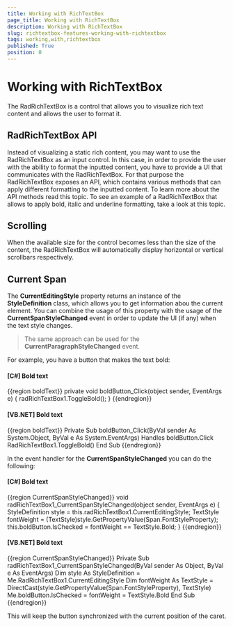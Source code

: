 ```yaml
---
title: Working with RichTextBox
page_title: Working with RichTextBox
description: Working with RichTextBox
slug: richtextbox-features-working-with-richtextbox
tags: working,with,richtextbox
published: True
position: 0
---
```


# Working with RichTextBox



The RadRichTextBox is a control that allows you to visualize rich text content and allows the user to format it.
      

## RadRichTextBox API

Instead of visualizing a static rich content, you may want to use the RadRichTextBox as an input control.
          In this case, in order to provide the user with the ability to format the inputted content, you have to
          provide a UI that communicates with the RadRichTextBox. For that purpose the RadRichTextBox exposes an API,
          which contains various methods that can apply different formatting to the inputted content.
          To learn more about the API methods read this topic.
          To see an example of a RadRichTextBox that allows to apply bold, italic and underline formatting, take a look at this topic.

## Scrolling

When the available size for the control becomes less than the size of the content, the RadRichTextBox
          will automatically display horizontal or vertical scrollbars respectively.
        

## Current Span

The __CurrentEditingStyle__ property returns an instance of the
          __StyleDefinition__ class, which allows you to get information abou
          the current element. You can combine the usage of this property with the usage of the
          __CurrentSpanStyleChanged__ event in order to update the UI
          (if any) when the text style changes.
        

>The same approach can be used for the __CurrentParagraphStyleChanged__ event.
          

For example, you have a button that makes the text bold:

#### __[C#] Bold text__

{{region boldText}}
	        private void boldButton_Click(object sender, EventArgs e)
	        {
	            radRichTextBox1.ToggleBold();
	        }
	{{endregion}}



#### __[VB.NET] Bold text__

{{region boldText}}
	    Private Sub boldButton_Click(ByVal sender As System.Object, ByVal e As System.EventArgs) Handles boldButton.Click
	        RadRichTextBox1.ToggleBold()
	    End Sub
	{{endregion}}



In the event handler for the __CurrentSpanStyleChanged__ you can do the following:
        

#### __[C#] Bold text__

{{region CurrentSpanStyleChanged}}
	        void radRichTextBox1_CurrentSpanStyleChanged(object sender, EventArgs e)
	        {
	            StyleDefinition style = this.radRichTextBox1.CurrentEditingStyle;
	            TextStyle fontWeight = (TextStyle)style.GetPropertyValue(Span.FontStyleProperty);
	            this.boldButton.IsChecked = fontWeight == TextStyle.Bold;
	        }
	{{endregion}}



#### __[VB.NET] Bold text__

{{region CurrentSpanStyleChanged}}
	    Private Sub radRichTextBox1_CurrentSpanStyleChanged(ByVal sender As Object, ByVal e As EventArgs)
	        Dim style As StyleDefinition = Me.RadRichTextBox1.CurrentEditingStyle
	        Dim fontWeight As TextStyle = DirectCast(style.GetPropertyValue(Span.FontStyleProperty), TextStyle)
	        Me.boldButton.IsChecked = fontWeight = TextStyle.Bold
	    End Sub
	{{endregion}}



This will keep the button synchronized with the current position of the caret.
